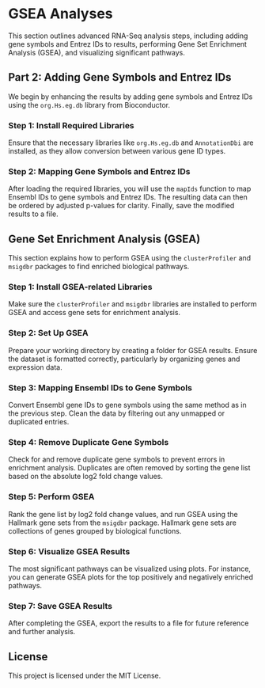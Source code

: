 # **GSEA Analyses**

This section outlines advanced RNA-Seq analysis steps, including adding gene symbols and Entrez IDs to results, performing Gene Set Enrichment Analysis (GSEA), and visualizing significant pathways.

## **Part 2: Adding Gene Symbols and Entrez IDs**

We begin by enhancing the results by adding gene symbols and Entrez IDs using the `org.Hs.eg.db` library from Bioconductor.

### **Step 1: Install Required Libraries**

Ensure that the necessary libraries like `org.Hs.eg.db` and `AnnotationDbi` are installed, as they allow conversion between various gene ID types.

### **Step 2: Mapping Gene Symbols and Entrez IDs**

After loading the required libraries, you will use the `mapIds` function to map Ensembl IDs to gene symbols and Entrez IDs. The resulting data can then be ordered by adjusted p-values for clarity. Finally, save the modified results to a file.

## **Gene Set Enrichment Analysis (GSEA)**

This section explains how to perform GSEA using the `clusterProfiler` and `msigdbr` packages to find enriched biological pathways.

### **Step 1: Install GSEA-related Libraries**

Make sure the `clusterProfiler` and `msigdbr` libraries are installed to perform GSEA and access gene sets for enrichment analysis.

### **Step 2: Set Up GSEA**

Prepare your working directory by creating a folder for GSEA results. Ensure the dataset is formatted correctly, particularly by organizing genes and expression data.

### **Step 3: Mapping Ensembl IDs to Gene Symbols**

Convert Ensembl gene IDs to gene symbols using the same method as in the previous step. Clean the data by filtering out any unmapped or duplicated entries.

### **Step 4: Remove Duplicate Gene Symbols**

Check for and remove duplicate gene symbols to prevent errors in enrichment analysis. Duplicates are often removed by sorting the gene list based on the absolute log2 fold change values.

### **Step 5: Perform GSEA**

Rank the gene list by log2 fold change values, and run GSEA using the Hallmark gene sets from the `msigdbr` package. Hallmark gene sets are collections of genes grouped by biological functions.

### **Step 6: Visualize GSEA Results**

The most significant pathways can be visualized using plots. For instance, you can generate GSEA plots for the top positively and negatively enriched pathways.

### **Step 7: Save GSEA Results**

After completing the GSEA, export the results to a file for future reference and further analysis.

## **License**

This project is licensed under the MIT License.
